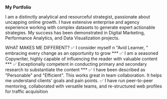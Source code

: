 **My Portfolio**

I am a distinctly analytical and resourceful strategist, passionate about uncapping online growth. I have extensive enterprise and agency experience working with complex datasets to generate expert actionable strategies. My success has been demonstrated in Digital Marketing, Performance Analytics, and Data Visualization projects.

WHAT MAKES ME DIFFERENT?
✅ I consider myself n "Avid Learner, " embracing every change as an opportunity to grow ***
✅ I am a seasoned Copywriter, highly capable of influencing the reader with valuable content ***
✅ Exceptionally competent in conducting primary and secondary research to substantiate the content ***
✅ I have been described as "Personable" and "Efficient". This works great in team collaboration. It helps me understand clients' goals and pain points.
✅ I have run peer-to-peer mentoring, collaborated with versatile teams, and re-structured web profiles for traffic acquisition
